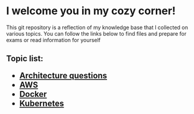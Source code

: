 <h1>  I welcome you in my cozy corner! </h1>

This git repository is a reflection of my knowledge base 
that I collected on various topics. 
You can follow the links below to find files 
and prepare for exams or 
read  information for yourself

<h2>

Topic list:
* [Architecture questions](Architecture%2FMenu.md)
* [AWS](AWS%2FMenu.md)
* [Docker](Docker%2FMenu.md)
* [Kubernetes](Kubernetes%2FMenu.md)

</h2>
